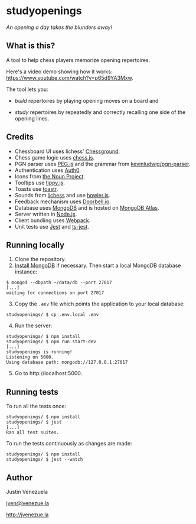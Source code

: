 # studyopenings
_An opening a day takes the blunders away!_

## What is this?
A tool to help chess players memorize opening repertoires.

Here's a video demo showing how it works: https://www.youtube.com/watch?v=p65d9YA3Mxw.

The tool lets you:

- _build_ repertoires by playing opening moves on a board and

- _study_ repertoires by repeatedly and correctly recalling one side of the opening lines.

## Credits
- Chessboard UI uses lichess' [Chessground](https://github.com/ornicar/chessground).
- Chess game logic uses [chess.js](https://github.com/jhlywa/chess.js/).
- PGN parser uses [PEG.js](https://pegjs.org/) and the grammar from [kevinludwig/pgn-parser](https://github.com/kevinludwig/pgn-parser).
- Authentication uses [Auth0](https://auth0.com/).
- Icons from [the Noun Project](https://thenounproject.com/).
- Tooltips use [tippy.js](https://atomiks.github.io/tippyjs/).
- Toasts use [toastr](https://github.com/CodeSeven/toastr).
- Sounds from [lichess](https://github.com/ornicar/lila/tree/master/public/sound) and use [howler.js](https://howlerjs.com).
- Feedback mechanism uses [Doorbell.io](https://doorbell.io).
- Database uses [MongoDB](https://www.mongodb.com) and is hosted on [MongoDB Atlas](https://www.mongodb.com/cloud/atlas).
- Server written in [Node.js](http://nodejs.org).
- Client bundling uses [Webpack](https://webpack.js.org).
- Unit tests use [Jest](https://jestjs.io) and [ts-jest](https://github.com/kulshekhar/ts-jest).

## Running locally
1. Clone the repository.
2. [Install MongoDB](https://docs.mongodb.com) if necessary. Then start a local MongoDB database instance:
```shell
$ mongod --dbpath ~/data/db --port 27017
[...]
waiting for connections on port 27017
```
3. Copy the `.env` file which points the application to your local database:
```shell
studyopenings/ $ cp .env.local .env
```
4. Run the server:
```shell
studyopenings/ $ npm install
studyopenings/ $ npm run start-dev
[...]
studyopenings is running!
Listening on 5000.
Using database path: mongodb://127.0.0.1:27017
```

5. Go to http://localhost:5000.

## Running tests

To run all the tests once:
```shell
studyopenings/ $ npm install
studyopenings/ $ jest
[...]
Ran all test suites.
```

To run the tests continuously as changes are made:

```shell
studyopenings/ $ npm install
studyopenings/ $ jest --watch
```

## Author
Justin Venezuela

jven@jvenezue.la

http://jvenezue.la